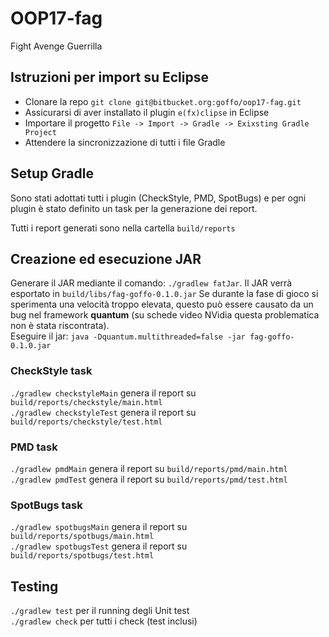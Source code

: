 # OOP17-fag

Fight Avenge Guerrilla

## Istruzioni per import su Eclipse

* Clonare la repo `git clone git@bitbucket.org:goffo/oop17-fag.git`
* Assicurarsi di aver installato il plugin `e(fx)clipse` in Eclipse
* Importare il progetto `File -> Import -> Gradle -> Exixsting Gradle Project`
* Attendere la sincronizzazione di tutti i file Gradle

## Setup Gradle

Sono stati adottati tutti i plugin (CheckStyle, PMD, SpotBugs) e per ogni plugin
è stato definito un task per la generazione dei report.

Tutti i report generati sono nella cartella `build/reports`

## Creazione ed esecuzione JAR

Generare il JAR mediante il comando: `./gradlew fatJar`. Il JAR verrà esportato in `build/libs/fag-goffo-0.1.0.jar`
Se durante la fase di gioco si sperimenta una velocità troppo elevata, questo può essere causato da un bug nel framework
__quantum__ (su schede video NVidia questa problematica non è stata riscontrata).  
Eseguire il jar: `java -Dquantum.multithreaded=false -jar fag-goffo-0.1.0.jar`

### CheckStyle task

`./gradlew checkstyleMain` genera il report su `build/reports/checkstyle/main.html`  
`./gradlew checkstyleTest` genera il report su `build/reports/checkstyle/test.html`

### PMD task

`./gradlew pmdMain` genera il report su `build/reports/pmd/main.html`  
`./gradlew pmdTest` genera il report su `build/reports/pmd/test.html`

### SpotBugs task

`./gradlew spotbugsMain` genera il report su `build/reports/spotbugs/main.html`  
`./gradlew spotbugsTest` genera il report su `build/reports/spotbugs/test.html`

## Testing

`./gradlew test` per il running degli Unit test  
`./gradlew check` per tutti i check (test inclusi)
